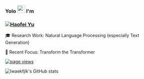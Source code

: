 ### Yolo <img src="https://c.tenor.com/StmGV2_YmjEAAAAi/winking-face-joypixels.gif" width="25" /> I'm



<h3 align="left"><a href="https://hud0shnik.github.io/">
   <img alt="Haofei Yu" src="https://readme-typing-svg.herokuapp.com/?lines=Haofei+Yu;Natural+Language+Lover&font=Fira%20Code&width=440&height=45&color=68C3D4&vCenter=true&size=21"></a>
</h3>

🎓 Research Work: Natural Language Processing (especially Text Generation)

🤗 Recent Focus:
Transform the Transformer

<p align="left">
  <a href="https://github.com/lwaefkjlk/lwaekfjlk">
    <img src="https://komarev.com/ghpvc/?username=lwaekfjlk" alt="page views" />
  </a>
</p>

![lwaekfjlk's GitHub stats](https://github-readme-stats-futuretech6.vercel.app/api?username=lwaekfjlk&count_private=true&show_icons=true&theme=gradient)


